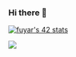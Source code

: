 ### Hi there 👋

[![fuyar's 42 stats](https://badge.mediaplus.ma/darkblue/fuyar)](https://github.com/oakoudad/badge42)


![](https://komarev.com/ghpvc/?username=furkanvb&style=for-the-badge)
